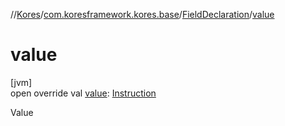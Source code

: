 //[Kores](../../../index.md)/[com.koresframework.kores.base](../index.md)/[FieldDeclaration](index.md)/[value](value.md)

# value

[jvm]\
open override val [value](value.md): [Instruction](../../com.koresframework.kores/-instruction/index.md)

Value
